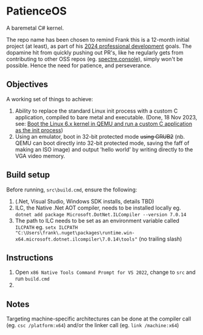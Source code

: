 # PatienceOS
A baremetal C# kernel.

The repo name has been chosen to remind Frank this is a 12-month initial project (at least), as part of his [2024 professional development](https://frankray.net/blog/2023/11/writing-an-os-in-csharp-dotnet/) goals. The dopamine hit from quickly pushing out PR's, like he regularly gets from contributing to other OSS repos (eg. [spectre.console](https://github.com/spectreconsole/spectre.console)), simply won't be possible. Hence the need for patience, and perseverance.

## Objectives
A working set of things to achieve:
 
1. Ability to replace the standard Linux init process with a custom C application, compiled to bare metal and executable. (Done, 18 Nov 2023, see: [Boot the Linux 6.x kernel in QEMU and run a custom C application as the init process](https://gist.github.com/FrankRay78/426011c03a7fb4f890eb5b4a068720c8))
3. Using an emulator, boot in 32-bit protected mode ~~using GRUB2~~ (nb. QEMU can boot directly into 32-bit protected mode, saving the faff of making an ISO image) and output 'hello world' by writing directly to the VGA video memory.

## Build setup

Before running, `src\build.cmd`, ensure the following:

1. (.Net, Visual Studio, Windows SDK installs, details TBD)
2. ILC, the Native .Net AOT compiler, needs to be installed locally eg. `dotnet add package Microsoft.DotNet.ILCompiler --version 7.0.14`
3. The path to ILC needs to be set as an environment variable called `ILCPATH` eg. `setx ILCPATH "C:\Users\frank\.nuget\packages\runtime.win-x64.microsoft.dotnet.ilcompiler\7.0.14\tools"` (no trailing slash)

## Instructions

1. Open `x86 Native Tools Command Prompt for VS 2022`, change to `src` and run `build.cmd`
2. 

## Notes
Targeting machine-specific architectures can be done at the compiler call (eg. `csc /platform:x64`) and/or the linker call (eg. `link /machine:x64`)
